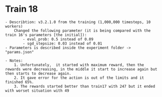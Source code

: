 # Train 18
	
	- Describtion: v3.2.1.0 from the training (1,000,000 timesteps, 10 workers)
		Changed the following parameter (it is being compared with the train 16's parameters [the initial]):
			- eval_prob: 0.5 instead of 0.09
			- sgd_stepsize: 0.03 instead of 0.01
	- Parameters is described inside the experiment folder -> "params.json"

	- Notes:
		1. Unfortunately,  it started with maximum reward, then the rewards were decreasing, in the middle it start to increase again but then starts to decrease again.
		2. It gave error for the action is out of the limits and it finished 65%.
		3. The rewards started better than train17 with 247 but it ended with worset situation with 49

